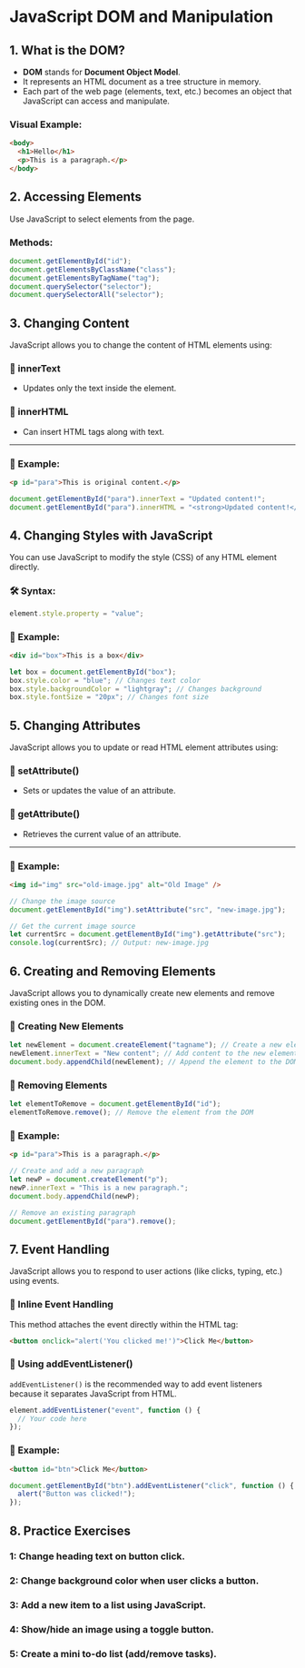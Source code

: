 # JavaScript DOM and Manipulation

## 1. What is the DOM?

- **DOM** stands for **Document Object Model**.
- It represents an HTML document as a tree structure in memory.
- Each part of the web page (elements, text, etc.) becomes an object that JavaScript can access and manipulate.

### Visual Example:

```html
<body>
  <h1>Hello</h1>
  <p>This is a paragraph.</p>
</body>
```

## 2. Accessing Elements

Use JavaScript to select elements from the page.

### Methods:

```javascript
document.getElementById("id");
document.getElementsByClassName("class");
document.getElementsByTagName("tag");
document.querySelector("selector");
document.querySelectorAll("selector");
```

## 3. Changing Content

JavaScript allows you to change the content of HTML elements using:

### 🔹 innerText

- Updates only the text inside the element.

### 🔹 innerHTML

- Can insert HTML tags along with text.

---

### 🧪 Example:

```html
<p id="para">This is original content.</p>
```

```javascript
document.getElementById("para").innerText = "Updated content!";
document.getElementById("para").innerHTML = "<strong>Updated content!</strong>";
```

## 4. Changing Styles with JavaScript

You can use JavaScript to modify the style (CSS) of any HTML element directly.

### 🛠️ Syntax:

```javascript
element.style.property = "value";
```

### 🔹 Example:

```html
<div id="box">This is a box</div>
```

```javascript
let box = document.getElementById("box");
box.style.color = "blue"; // Changes text color
box.style.backgroundColor = "lightgray"; // Changes background
box.style.fontSize = "20px"; // Changes font size
```

## 5. Changing Attributes

JavaScript allows you to update or read HTML element attributes using:

### 🔹 setAttribute()

- Sets or updates the value of an attribute.

### 🔹 getAttribute()

- Retrieves the current value of an attribute.

---

### 🧪 Example:

```html
<img id="img" src="old-image.jpg" alt="Old Image" />
```

```javascript
// Change the image source
document.getElementById("img").setAttribute("src", "new-image.jpg");

// Get the current image source
let currentSrc = document.getElementById("img").getAttribute("src");
console.log(currentSrc); // Output: new-image.jpg
```

## 6. Creating and Removing Elements

JavaScript allows you to dynamically create new elements and remove existing ones in the DOM.

### 🔹 Creating New Elements

```javascript
let newElement = document.createElement("tagname"); // Create a new element
newElement.innerText = "New content"; // Add content to the new element
document.body.appendChild(newElement); // Append the element to the DOM
```

### 🔹 Removing Elements

```javascript
let elementToRemove = document.getElementById("id");
elementToRemove.remove(); // Remove the element from the DOM
```

### 🔹 Example:

```html
<p id="para">This is a paragraph.</p>
```

```javascript
// Create and add a new paragraph
let newP = document.createElement("p");
newP.innerText = "This is a new paragraph.";
document.body.appendChild(newP);

// Remove an existing paragraph
document.getElementById("para").remove();
```

## 7. Event Handling

JavaScript allows you to respond to user actions (like clicks, typing, etc.) using events.

### 🔹 Inline Event Handling

This method attaches the event directly within the HTML tag:

```html
<button onclick="alert('You clicked me!')">Click Me</button>
```

### 🔹 Using addEventListener()

`addEventListener()` is the recommended way to add event listeners because it separates JavaScript from HTML.

```javascript
element.addEventListener("event", function () {
  // Your code here
});
```

### 🔹 Example:

```html
<button id="btn">Click Me</button>
```

```javascript
document.getElementById("btn").addEventListener("click", function () {
  alert("Button was clicked!");
});
```

## 8. Practice Exercises

### 1: Change heading text on button click.

### 2: Change background color when user clicks a button.

### 3: Add a new item to a list using JavaScript.

### 4: Show/hide an image using a toggle button.

### 5: Create a mini to-do list (add/remove tasks).
